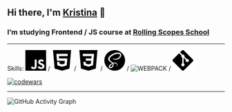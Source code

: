 ## Hi there, I'm [Kristina](https://sinevit.github.io/rsschool-cv/dist/)  👋

### I’m studying Frontend / JS course at [Rolling Scopes School](https://rs.school/js/) 

---

Skills:  ![JS](https://github.com/sinevit/sinevit/blob/main/assets/javascript.svg) / ![HTML](https://github.com/sinevit/sinevit/blob/main/assets/html5.svg) / ![CSS](https://github.com/sinevit/sinevit/blob/main/assets/css3.svg) / ![SASS](https://github.com/sinevit/sinevit/blob/main/assets/sass.svg) / ![WEBPACK](https://github.com/sinevit/sinevit/blob/main/assets/wenpack.svg) / ![GIT](https://github.com/sinevit/sinevit/blob/main/assets/git.svg) 

[![codewars](https://www.codewars.com/users/HabKV/badges/small)](https://www.codewars.com/users/HabKV) 

---

![GitHub Activity Graph](https://activity-graph.herokuapp.com/graph?username=sinevit)  


